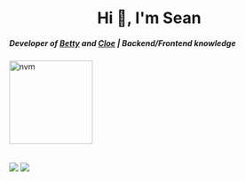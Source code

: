 <h1 align="center">Hi 👋, I'm Sean</h1>
<h5 align="left">Developer of <a href="https://www.betty.cx/">Betty</a> and <a href="https://cloe.gg">Cloe</a> | Backend/Frontend knowledge</h3>

<p align="left">
  <a href="https://discord.gg/ZVERh35">
    <img src="https://cdn.discordapp.com/attachments/773221397928869888/883691820905816084/com-gif-maker-unscreen.gif" alt="nvm" width="150"/>
   </a>
  <br>
  <br>
  <br>
  <a href="#"><img src="https://discord.c99.nl/widget/theme-1/340243638892101646.png"></a>
  <a href="#"><img src="https://carrd.space/cards/340243638892101646/spotify/RnTvChL"></a>
</p>
